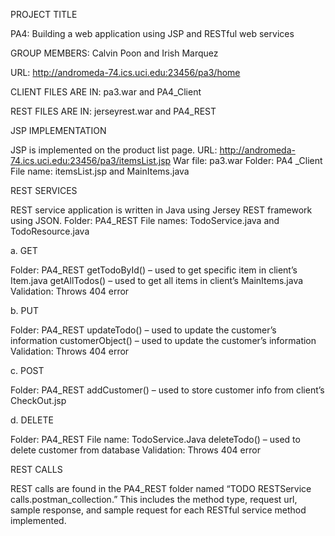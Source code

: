 PROJECT TITLE

PA4: Building a web application using JSP and RESTful web services


GROUP MEMBERS: Calvin Poon and Irish Marquez


URL: http://andromeda-74.ics.uci.edu:23456/pa3/home


CLIENT FILES ARE IN: pa3.war and PA4_Client
    
    
REST FILES ARE IN: jerseyrest.war and PA4_REST



JSP IMPLEMENTATION

JSP is implemented on the product list page. 
URL: http://andromeda-74.ics.uci.edu:23456/pa3/itemsList.jsp
War file: pa3.war
Folder: PA4 _Client
File name: itemsList.jsp and MainItems.java



REST SERVICES

REST service application is written in Java using Jersey REST framework using JSON.
Folder: PA4_REST
File names: TodoService.java and TodoResource.java


a. GET

Folder: PA4_REST
getTodoById() – used to get specific item in client’s Item.java 
getAllTodos() – used to get all items in client’s MainItems.java
Validation: Throws 404 error

b. PUT

Folder: PA4_REST
updateTodo() – used to update the customer’s information
customerObject() – used to update the customer’s information
Validation: Throws 404 error

c. POST

Folder: PA4_REST
addCustomer() – used to store customer info from client’s CheckOut.jsp

d. DELETE

Folder: PA4_REST
File name: TodoService.Java
deleteTodo() – used to delete customer from database
Validation: Throws 404 error



REST CALLS

REST calls are found in the PA4_REST folder named “TODO RESTService calls.postman_collection.” 
This includes the method type, request url, sample response, and sample request for each RESTful 
service method implemented.





